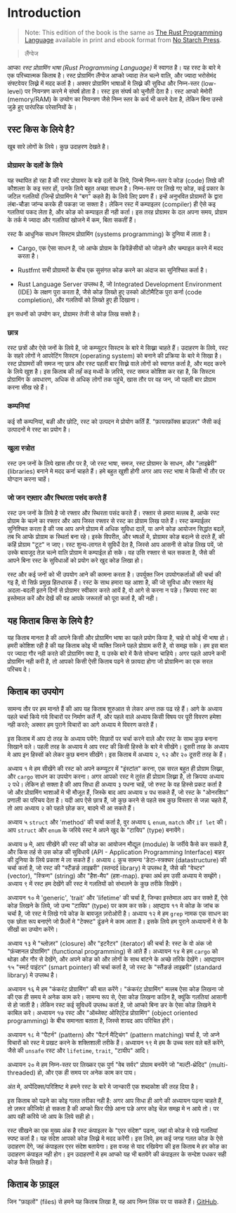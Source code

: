 # Introduction

> Note: This edition of the book is the same as [The Rust Programming
> Language][nsprust] available in print and ebook format from [No Starch
> Press][nsp].

[nsprust]: https://nostarch.com/rust
[nsp]: https://nostarch.com/

> लैंग्वेज

आप्का *रस्ट प्रोग्रामिंग भाषा (Rust Programming Language)* में स्वागत है। यह
रस्ट के बारे मे एक परिच्यात्मक किताब है। रस्ट प्रोग्रामिंग लैंग्वेज आप्को ज्यादा
तेज चल्ने वालि, और ज्यादा भरोसेमंद संफ्टवेयर लिख्ने में मदद कर्ता है। अक्सर
प्रोग्रामिंग भाषाओं मे लिख्ने की सुविधा और निम्न-स्तर (low-level) पर नियन्त्रण करने मे
संघर्ष होता है। रस्ट इस संघर्ष को चुनौती देता है। रस्ट आप्को मेमोरी (memory/RAM)
के उप्योग का नियन्त्रण जैसे निम्न स्तर के कर्य भी करने देता है, लेकिन बिना उस्से
जुङे हुए पारंपरिक परेसानियों के।

## रस्ट किस के लिये है?

खूब सारे लोगों के लिये। कुछ उदाहरण देखते है।

<!-- ## Who Rust Is For

Rust is ideal for many people for a variety of reasons. Let’s look at a few of
the most important groups. -->

### प्रोग्रामर के दलों के लिये

यह स्थापित हो रहा है की रस्ट प्रोग्रामर के बङे दलों के लिये, जिन्मे निम्न-स्तर
पे कोङ (code) लिखे की कौशल्ता के कइ स्तर हों, उनके लिये बहुत अच्छा साधन है।
निम्न-स्तर पर लिखे गए कोङ, कई प्रकार के जटिल गलतियों (जिन्हें प्रोग्रामिंग मे
"बग" कहते है) के लिये लिए प्रवण हैं। इन्हें अनुभवित प्रोग्रामरों के द्वारा
लंबा-चौङा जांन्च करके ही पकङा जा सक्ता है। लेकिन रस्ट में कम्पाइलर (compiler) ही
ऐसे कइ गलतियां पकद लेता है, और कोङ को कम्पाइल ही नही कर्ता। इस तरह प्रोग्रामर के
दल अपना समय, प्रोग्राम के तर्क मे ज्यादा और गलतियां खोजने में कम, बिता सकतीं
हैं।

रस्ट कै आधुनिक साधन सिस्टम प्रोग्रामिंग (systems programming) के दुनिया में लाता है।

* Cargo, एक ऐसा साधन है, जो आप्के प्रोग्राम के ङिपेंङेंसीयों को जोङने और चम्पाइल
 करने में मदद करता है।

* Rustfmt सभी प्रोग्रामरों के बीच एक सुसंगत कोङ करने का अंदाज का सुनिश्चित कर्ता है।

* Rust Language Server उप्लब्ध है, जो Integrated Development Environment (IDE)
के लक्षण पुरा करता है, जैसे कोङ लिख्ते हुए उस्को ऑटोमैटिक पुरा कर्ना (code
completion), और गलतियों को लिख्ते हुए ही दिखाना।

इन सधनों को उप्योग कर, प्रोग्रामर तेजी से कोङ लिख सक्ते है।

<!-- ### Teams of Developers

Rust is proving to be a productive tool for collaborating among large teams of
developers with varying levels of systems programming knowledge. Low-level code
is prone to a variety of subtle bugs, which in most other languages can be
caught only through extensive testing and careful code review by experienced
developers. In Rust, the compiler plays a gatekeeper role by refusing to
compile code with these elusive bugs, including concurrency bugs. By working
alongside the compiler, the team can spend their time focusing on the program’s
logic rather than chasing down bugs.

Rust also brings contemporary developer tools to the systems programming world:

* Cargo, the included dependency manager and build tool, makes adding,
  compiling, and managing dependencies painless and consistent across the Rust
  ecosystem.
* Rustfmt ensures a consistent coding style across developers.
* The Rust Language Server powers Integrated Development Environment (IDE)
  integration for code completion and inline error messages.

By using these and other tools in the Rust ecosystem, developers can be
productive while writing systems-level code. -->

### छात्र

रस्ट छत्रों और ऐसे जनों के लिये है, जो कम्प्युटर सिस्टम के बारे मे सिख्ना चाहते
हैं। उदाहरण के लिये, रस्ट के सहरे लोगों ने आपरेटिंग सिस्टम (operating system) को
बनाने की प्रक्रिया के बारे मे सिखा है। रस्ट प्रोग्रामरों की समज नए छात्र और रस्ट
पहली बार सिख्ने वाले लोगों को स्वागत कर्ता है, और मदद करने के लिये खुश है। इस
किताब की तर्हं कइ मध्यों के ज़रिये, रस्ट समज कोशिश कर रहा है, कि सिस्टम
प्रोग्रामिंग के अवधारण, अधिक से अधिक् लोगों तक पहुंचे, खास तौर पर वह जन, जो पहली
बार प्रोग्राम करना सीख रहे हैं।

<!-- ### Students

Rust is for students and those who are interested in learning about systems
concepts. Using Rust, many people have learned about topics like operating
systems development. The community is very welcoming and happy to answer
student questions. Through efforts such as this book, the Rust teams want to
make systems concepts more accessible to more people, especially those new to
programming. -->

### कम्पनियां

कई सौ कम्पनियां, बङी और छोटि, रस्ट को उत्पदन मे प्रोयोग कर्तिं हैं. "फ़ायरफ़ॉक्स
ब्राउज़र" जैसी कई उत्पादनों मे रस्ट का प्रयोग है।

<!-- ### Companies

Hundreds of companies, large and small, use Rust in production for a variety of
tasks. Those tasks include command line tools, web services, DevOps tooling,
embedded devices, audio and video analysis and transcoding, cryptocurrencies,
bioinformatics, search engines, Internet of Things applications, machine
learning, and even major parts of the Firefox web browser. -->

### खुला स्त्रोत

रस्ट उन जनों के लिये खास तौर पर है, जो रस्ट भाषा, समज, रस्ट प्रोग्रामर के साधन,
और "लाइब्रेरी" (libraries) बनाने मे मदद कर्ना चाहते हैं। हमे बहुत खुशी होगी अगर
आप रस्ट भाषा मे किसी भी तौर पर योग्दान करना चाहें।

<!-- ### Open Source Developers

Rust is for people who want to build the Rust programming language, community,
developer tools, and libraries. We’d love to have you contribute to the Rust
language. -->

### जो जन रफ़्तार और स्थिरता पसंद करते हैं

रस्ट उन जनों के लिये है जो रफ्तार और स्थिरता पसंद करते हैं। रफ्तार से हमारा
मत्लब है, आप्के रस्ट प्रोग्राम के चल्ने का रफ्तार और आप जिस्त रफ्तार से रस्ट का
प्रोग्राम लिख पाते हैं। रस्ट कम्पाईलर सुनिश्चित करता है की जब आप अप्ने प्रोग्राम
में अधिक सुविधा दालें, या अप्ने कोङ आयोजन सिद्धांत बदलें, तब भि आप्के प्रोग्राम
क स्थिर्ता बना रहे। इस्के विपरीत, और भषओं मे, प्रोग्रामर कोङ बदल्ने से दरते हैं,
की कहिं प्रोग्राम "टूट" न जाए। रस्ट शुन्य-लागत मे सुविधैं देत है, जिस्से आप आसनी
से कोङ लिख पयें, जो उस्के बावजूद तेज़ चल्ने वालि प्रोग्राम मे कम्पाईल हो सके। वह
उसि रफ्तार से चल सकता है, जैसे की आपने बिना रस्ट के सुविधाओं को प्रयोग करे खुद
कोङ लिखा हो।

रस्ट और कई जनों को भी उपयोग आने की कामना करता है। उपर्युक्त जिन उपयोगकर्ताओं की
चर्चा की गइ है, वो सिर्फ़ प्रमुख हितधारक हैं। रस्ट के साथ हमारा यह आशा है, की जो
सुविधा और रफ्तार मेइं अदला-बदली इतने दिनों से प्रोग्रामर स्वीकार करते आयें है,
वो आगे से करना न पङे। क्रिपया रस्ट का इस्तेमाल करें और देखें की वह आपके जरूरतों
को पूरा कर्ता है, की नही।

<!-- ### People Who Value Speed and Stability

Rust is for people who crave speed and stability in a language. By speed, we
mean the speed of the programs that you can create with Rust and the speed at
which Rust lets you write them. The Rust compiler’s checks ensure stability
through feature additions and refactoring. This is in contrast to the brittle
legacy code in languages without these checks, which developers are often
afraid to modify. By striving for zero-cost abstractions, higher-level features
that compile to lower-level code as fast as code written manually, Rust
endeavors to make safe code be fast code as well.

The Rust language hopes to support many other users as well; those mentioned
here are merely some of the biggest stakeholders. Overall, Rust’s greatest
ambition is to eliminate the trade-offs that programmers have accepted for
decades by providing safety *and* productivity, speed *and* ergonomics. Give
Rust a try and see if its choices work for you. -->

## यह किताब किस के लिये है?

यह किताब मानता है की आपने किसी और प्रोग्रामिंग भाषा का पहले प्रयोग किया है, चाहे
वो कोई भी भाषा हो। हमरी कोशिश रही है की यह किताब कोइ भी व्यक्ति जिस्ने पहले
प्रोग्राम करी है, वो समझ सके। हम इस बात पर ज्यादा गौर नही करते की प्रोग्रामिंग
क्या है, य उस्के बारे में कैसे सोचना चाहिये। अगर पहले आपने कभी प्रोग्रामिंग नही
करी है, तो आपको किसी ऐसी किताब पढने से फ़ायदा होगा जो प्रोग्रामिन्ग का एक सरल
परिचय दे।

<!-- ## Who This Book Is For

This book assumes that you’ve written code in another programming language but
doesn’t make any assumptions about which one. We’ve tried to make the material
broadly accessible to those from a wide variety of programming backgrounds. We
don’t spend a lot of time talking about what programming *is* or how to think
about it. If you’re entirely new to programming, you would be better served by
reading a book that specifically provides an introduction to programming. -->

## किताब का उपयोग

सामन्य तौर पर हम मानते हैं की आप यह किताब शुरुआत से लेकर अन्त तक पढ रहे हैं। आगे
के अध्याय पहले चर्चा किये गये विचारों पर निर्माण कर्ते नैं, और पहले वाले अध्याय
किसी विषय पर पूरी विवरण हमेशा नही करते; अक्सर हम पुराने विचारों का आगे अध्याय मे
विवरण करते हैं।

इस किताब में आप दो तरह के अध्याय पयेंगे: विछारों पर चर्चा करने वाले और रस्ट के
साथ कुछ बनाना सिखाने वले। पहली तरह के अध्याय मे आप रस्ट की किसी हिस्से के बारे
मे सीखेंगे। दूसरी तरह के अध्याय मे आप इन हिस्सों को लेकर कुछ बनान सीखेंगे। इस
किताब में अध्याय २, १२ और २० दूसरी तरह के हैं।

अध्याय १ मे हम सीखेंगे की रस्ट को अपने कम्प्यूटर में "इंस्टांल" करना, एक सरल
बहुत ही प्रोग्राम लिख्ना, और `cargo` साधन का उपयोग करना। अगर आपको रस्ट मे तुरंत
ही प्रोग्राम लिख्ना है, तो क्रिपया अध्याय २ पधे। लेकिन हो सक्ता है की आप सिधा ही
अध्याय ३ पधना चाहें, जो रुस्ट के वह हिस्से प्रकट कर्ता है जो और प्रोग्रामिंग
भाशाओं मे भी मौजूत हैं, जिस्के बाद आप अध्याय ४ पध सकते हैं, जो रस्ट के "ओनरशिप"
प्रणाली का परिचय देता है। यदी आप ऐसे छात्र हैं, जो कुछ करने से पहले सब कुछ
विस्तार से जन्ना चहते हैं, तो आप अध्याय २ को पहले छोङ कर, बादमे भी आ सकते हैं।

<!-- ## How to Use This Book

In general, this book assumes that you’re reading it in sequence from front to
back. Later chapters build on concepts in earlier chapters, and earlier
chapters might not delve into details on a topic; we typically revisit the
topic in a later chapter.

You’ll find two kinds of chapters in this book: concept chapters and project
chapters. In concept chapters, you’ll learn about an aspect of Rust. In project
chapters, we’ll build small programs together, applying what you’ve learned so
far. Chapters 2, 12, and 20 are project chapters; the rest are concept chapters.

Chapter 1 explains how to install Rust, how to write a Hello, world! program,
and how to use Cargo, Rust’s package manager and build tool. Chapter 2 is a
hands-on introduction to the Rust language. Here we cover concepts at a high
level, and later chapters will provide additional detail. If you want to get
your hands dirty right away, Chapter 2 is the place for that. At first, you
might even want to skip Chapter 3, which covers Rust features similar to those
of other programming languages, and head straight to Chapter 4 to learn about
Rust’s ownership system. However, if you’re a particularly meticulous learner
who prefers to learn every detail before moving on to the next, you might want
to skip Chapter 2 and go straight to Chapter 3, returning to Chapter 2 when
you’d like to work on a project applying the details you’ve learned. -->

अध्याय ५ `struct` और 'method' की चर्चा कर्ता है, वुर अध्याय ६ `enum`, `match` और
`if let` की। आप `struct` और `enum` के जरिये रस्ट मे अपने खुद के "टायिप" (type)
बनायेंगे।

अध्याय ७ मे, आप सीखेंगे की रस्ट की कोङ का आयोजन मौद्यूल (module) के जर्रीये कैसे
कर सकते हैं, और किस तर्ह से उस कोङ की सुविधायें (API - Application Programming
Interface) बाहर की दुनिया के लिये प्रकाश मे ला सकते हैं। अध्याय ८ कुच सामन्य
'ङेटा-स्त्रक्चर (datastructure) की चर्चा कर्ता है, जो रस्ट की "स्टैंङर्ङ
लाइब्ररी" (स्तन्दर्द library) मे उप्लब्ध है, जैसे की "वेच्टर" (vector),
"स्त्रिन्ग" (string) और "हैश-मैप" (हश-map). इन्का अर्थ हम उसी अध्याय मे
सम्झेंगे। अध्याय ९ में रस्ट हम देखेंगे की रस्ट मे गलतियों को संभालने के कुछ तरीके सिखेंगे।

अध्यायन १० मे 'generic', 'trait' और 'lifetime' की चर्चा है, जिन्का इस्तेमाल आप
कर सक्ते हैं, ऐसे कोङ लिखने के लिये, जो उन्य "टायिप" (type) पर काम कर सके।
अह्द्याय ११ मे कोङ के जांच क चर्चा है, जो रस्ट मे लिखे गये कोङ के बावजूत ज़रोओरी
है। अध्याय १२ मे हम `grep` नामक एक साधन का एक छोता रूप बनाएंगे जो फ़ैलों मे
"टेक्स्ट" ढुंङने मे काम आता है। इसके लिये हम पुराने अध्यायनों मे से कै सीखों का उप्योग करेंगे।

<!-- Chapter 5 discusses structs and methods, and Chapter 6 covers enums, `match`
expressions, and the `if let` control flow construct. You’ll use structs and
enums to make custom types in Rust.

In Chapter 7, you’ll learn about Rust’s module system and about privacy rules
for organizing your code and its public Application Programming Interface
(API). Chapter 8 discusses some common collection data structures that the
standard library provides, such as vectors, strings, and hash maps. Chapter 9
explores Rust’s error-handling philosophy and techniques.

Chapter 10 digs into generics, traits, and lifetimes, which give you the power
to define code that applies to multiple types. Chapter 11 is all about testing,
which even with Rust’s safety guarantees is necessary to ensure your program’s
logic is correct. In Chapter 12, we’ll build our own implementation of a subset
of functionality from the `grep` command line tool that searches for text
within files. For this, we’ll use many of the concepts we discussed in the
previous chapters. -->

अध्याय १३ मे "च्लोज़र" (closure) और "इटरैटर" (iterator) की चर्चा है: रस्ट के वो
अंक जो "फ़ंच्शनल प्रोग्रामिंग" (functional programming) से आते हैं। अध्यायन १४
मे हम `cargo` को थोङा और गौर से देखेंगे, और अपने कोङ को और लोगों के साथ बांटने
के अच्छे तरिके देखेंगे। अह्द्यायन १५ "स्मर्ट पाइंटर" (smart pointer) की चर्चा
कर्ता है, जो रस्ट के "स्तैंङर्ङ लाइब्ररी" (standard library) मे उप्लब्ध है।

अध्यायन १६ मे हम "कंकरंट प्रोग्रामिंग" की बात करेंगे। "कंकरंट प्रोग्रामिंग"
मत्लब ऐसा कोङ लिखना जो की एक ही समय मे अनेक काम करे। सामन्य रूप से, ऐसा कोङ
लिखना कठिन है, क्युंकि गलतियां आसानी से हो जाती है। लेकिन रस्ट कई सुविधयें
उप्लब्ध कर्ता है, जो आप्को बिना ङर के ऐसा कोङ लिखने मे काबिल करे। अध्यायन १७
रस्ट और  "ऑब्जेक्ट ओरिएंटेड प्रोग्रामिंग" (object oriented programming) के बीच
समानता बताता है, जिस्से शायद आप परिचित होंगे।

अध्यायन १८ मे "पैटर्न" (pattern) और "पैटर्न मैट्चिंग" (pattern matching) चर्चा
है, जो अप्ने विचारों को रस्ट मे प्रखट करने के शक्तिशाली तरीके हैं। अध्यायन १९ मे
हम कै उच्च स्तर वले बतें करेंगे, जैसे की `unsafe` रस्ट और  `lifetime`, `trait`,
"टायीप" आदि।

अध्यायन २० मे हम निम्न-स्तर पर लिख्कर एक पुर्ण "वेब सर्वर" प्रोग्राम बनयेंगे जो
"मल्टी-थ्रेदिद" (multi-threaded) हो, और एक ही समय पर अनेक काम कर पाय।

अंत मे, अप्पेंदिक्स/परिशिष्ट मे हमने रस्ट के बारे मे जान्कारी एक शब्दकोश की तरह दिया है।

इस किताब को पढने का कोइ गलत तरीका नही है: अगर आप सिधा ही आगे की अध्यायन पढना
चाहते हैं, तो ज़रूर कीजिये! हो सकता है की आप्को फिर पीछे आना पङे अगर कोइ चॆज़
समझ मे न आये तो। पर आप वही करिये जो आप के लिये सही हो।

रस्ट सीखने का एक मुख्य अंक है रस्ट कंपाइलर के "एरर संदेश" पढना, जहां वो कोङ मे
रखे गलतियां स्पष्ट कर्ता है। यह संदेश आपको कोङ लिख्ने मे मदद करेंगी। इस लिये, हम
कई जगह गलत कोङ के ऐसे उदाहरण देंगे, जहं कंपाइलर एरर संदेश बतायेगा। इस वजह से याद
रखियेगा की इस किताब मे हर कोङ का उदाहरण कंपाइल नही होग। इन उदाहरणों मे हम आप्को
यह भी बतयेंगे की कंपाइलर के सन्देश पधकर सही कोङ कैसे लिखते हैं।

<!-- Chapter 13 explores closures and iterators: features of Rust that come from
functional programming languages. In Chapter 14, we’ll examine Cargo in more
depth and talk about best practices for sharing your libraries with others.
Chapter 15 discusses smart pointers that the standard library provides and the
traits that enable their functionality.

In Chapter 16, we’ll walk through different models of concurrent programming
and talk about how Rust helps you to program in multiple threads fearlessly.
Chapter 17 looks at how Rust idioms compare to object-oriented programming
principles you might be familiar with.

Chapter 18 is a reference on patterns and pattern matching, which are powerful
ways of expressing ideas throughout Rust programs. Chapter 19 contains a
smorgasbord of advanced topics of interest, including unsafe Rust and more
about lifetimes, traits, types, functions, and closures.

In Chapter 20, we’ll complete a project in which we’ll implement a low-level
multithreaded web server!

Finally, some appendixes contain useful information about the language in a
more reference-like format. Appendix A covers Rust’s keywords, Appendix B
covers Rust’s operators and symbols, Appendix C covers derivable traits
provided by the standard library, and Appendix D covers macros.

There is no wrong way to read this book: if you want to skip ahead, go for it!
You might have to jump back to earlier chapters if you experience any
confusion. But do whatever works for you.

An important part of the process of learning Rust is learning how to read the
error messages the compiler displays: these will guide you toward working code.
As such, we’ll provide many examples of code that doesn’t compile along with
the error message the compiler will show you in each situation. Know that if
you enter and run a random example, it may not compile! Make sure you read the
surrounding text to see whether the example you’re trying to run is meant to
error. In most situations, we’ll lead you to the correct version of any code
that doesn’t compile. -->

## किताब के फ़ाइल

जिन "फ़ाइलों" (files) से हमने यह किताब लिखा है, वह आप निम्न लिंक पर पा सकते हैं।
[GitHub][book].

[book]: https://github.com/rust-lang/book/tree/master/second-edition/src

<!-- ## Source Code

The source files from which this book is generated can be found on
[GitHub][book].

[book]: https://github.com/rust-lang/book/tree/master/second-edition/src -->
